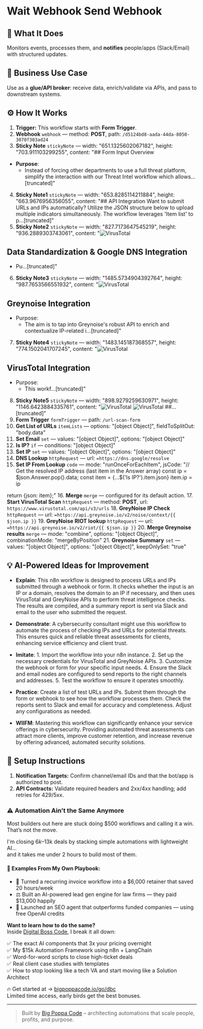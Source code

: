 # Wait Webhook Send Webhook
## 🚀 What It Does
Monitors events, processes them, and **notifies** people/apps (Slack/Email) with structured updates.

## 💼 Business Use Case
Use as a **glue/API broker**: receive data, enrich/validate via APIs, and pass to downstream systems.

## ⚙️ How It Works
1. **Trigger:** This workflow starts with **Form Trigger**.
2. **Webhook** `webhook` — method: **POST**, path: `/d5124bd8-aada-44da-8050-3070f303ad24`
3. **Sticky Note** `stickyNote` — width: "651.1325602067182", height: "703.911103299255", content: "## Form Input Overview

- **Purpose**: 
  - Instead of forcing other departments to use a full threat platform, simplify the interaction with our Threat Intel workflow which allows…[truncated]"
4. **Sticky Note1** `stickyNote` — width: "653.8285114211884", height: "663.9676956356055", content: "## API Integration
Want to submit URLs and IPs automatically? Utilize the JSON structure below to upload multiple indicators simultaneously. The workflow leverages 'Item list' to p…[truncated]"
5. **Sticky Note2** `stickyNote` — width: "827.7173647545219", height: "936.2889303743061", content: "![VirusTotal](https://upload.wikimedia.org/wikipedia/commons/thumb/2/2f/Google_2015_logo.svg/320px-Google_2015_logo.svg.png)
## Data Standardization & Google DNS Integration
-   Pu…[truncated]"
6. **Sticky Note3** `stickyNote` — width: "1485.5734904392764", height: "987.7653566551932", content: "![VirusTotal](https://i.imgur.com/fd6Ng5R.png)
## Greynoise Integration

-   Purpose:
    -   The aim is to tap into Greynoise's robust API to enrich and contextualize IP-related i…[truncated]"
7. **Sticky Note4** `stickyNote` — width: "1483.145187368557", height: "774.1502041707245", content: "![VirusTotal](https://upload.wikimedia.org/wikipedia/commons/thumb/b/b7/VirusTotal_logo.svg/320px-VirusTotal_logo.svg.png)
## VirusTotal Integration
-   Purpose:
    -   This workf…[truncated]"
8. **Sticky Note5** `stickyNote` — width: "898.9279259630971", height: "1146.6423884335761", content: "![VirusTotal](https://upload.wikimedia.org/wikipedia/commons/thumb/2/2f/Slack_Logo_Pre_2019.svg/320px-Slack_Logo_Pre_2019.svg.png)
![VirusTotal](https://i.imgur.com/f6f6my0.png)
##…[truncated]"
9. **Form Trigger** `formTrigger` — path: `/url-scan-form`
10. **Get List of URLs** `itemLists` — options: "[object Object]", fieldToSplitOut: "body.data"
11. **Set Email** `set` — values: "[object Object]", options: "[object Object]"
12. **Is IP?** `if` — conditions: "[object Object]"
13. **Set IP** `set` — values: "[object Object]", options: "[object Object]"
14. **DNS Lookup** `httpRequest` — url: `=https://dns.google/resolve`
15. **Set IP From Lookup** `code` — mode: "runOnceForEachItem", jsCode: "// Get the resolved IP address (last item in the Answer array)
const ip = $json.Answer.pop().data;
const item = {...$('Is IP?').item.json}
item.ip = ip

return {json: item};"
16. **Merge** `merge` — configured for its default action.
17. **Start VirusTotal Scan** `httpRequest` — method: **POST**, url: `https://www.virustotal.com/api/v3/urls`
18. **GreyNoise IP Check** `httpRequest` — url: `=https://api.greynoise.io/v2/noise/context/{{ $json.ip }}`
19. **GreyNoise RIOT lookup** `httpRequest` — url: `=https://api.greynoise.io/v2/riot/{{ $json.ip }}`
20. **Merge Greynoise results** `merge` — mode: "combine", options: "[object Object]", combinationMode: "mergeByPosition"
21. **Greynoise Summary** `set` — values: "[object Object]", options: "[object Object]", keepOnlySet: "true"

## 💡 AI-Powered Ideas for Improvement
- **Explain**: This n8n workflow is designed to process URLs and IPs submitted through a webhook or form. It checks whether the input is an IP or a domain, resolves the domain to an IP if necessary, and then uses VirusTotal and GreyNoise APIs to perform threat intelligence checks. The results are compiled, and a summary report is sent via Slack and email to the user who submitted the request.

- **Demonstrate**: A cybersecurity consultant might use this workflow to automate the process of checking IPs and URLs for potential threats. This ensures quick and reliable threat assessments for clients, enhancing service efficiency and client trust.

- **Imitate**: 1. Import the workflow into your n8n instance. 2. Set up the necessary credentials for VirusTotal and GreyNoise APIs. 3. Customize the webhook or form for your specific input needs. 4. Ensure the Slack and email nodes are configured to send reports to the right channels and addresses. 5. Test the workflow to ensure it operates smoothly.

- **Practice**: Create a list of test URLs and IPs. Submit them through the form or webhook to see how the workflow processes them. Check the reports sent to Slack and email for accuracy and completeness. Adjust any configurations as needed.

- **WIIFM**: Mastering this workflow can significantly enhance your service offerings in cybersecurity. Providing automated threat assessments can attract more clients, improve customer retention, and increase revenue by offering advanced, automated security solutions.

## 🔧 Setup Instructions
1. **Notification Targets:** Confirm channel/email IDs and that the bot/app is authorized to post.
2. **API Contracts:** Validate required headers and 2xx/4xx handling; add retries for 429/5xx.

### ⚠️ Automation Ain’t the Same Anymore

Most builders out here are stuck doing $500 workflows and calling it a win.  
That’s not the move.  

I'm closing $6k–$13k deals by stacking simple automations with lightweight AI...  
and it takes me under 2 hours to build most of them.

#### 🧠 Examples From My Own Playbook:
- 🔁 Turned a recurring invoice workflow into a $6,000 retainer that saved 20 hours/week  
- ⚖️ Built an AI-powered lead gen engine for law firms — they paid $13,000 happily  
- 🚀 Launched an SEO agent that outperforms funded companies — using free OpenAI credits  

**Want to learn how to do the same?**  
Inside [Digital Boss Code](https://bigpoppacode.io/go/dbc), I break it all down:

✅ The exact AI components that 3x your pricing overnight  
✅ My $15k Automation Framework using n8n + LangChain  
✅ Word-for-word scripts to close high-ticket deals  
✅ Real client case studies with templates  
✅ How to stop looking like a tech VA and start moving like a Solution Architect  

🔥 Get started at → [bigpoppacode.io/go/dbc](https://bigpoppacode.io/go/dbc)  
Limited time access, early birds get the best bonuses.

---
> Built by [Big Poppa Code](https://bigpoppacode.io) – architecting automations that scale people, profits, and purpose.
